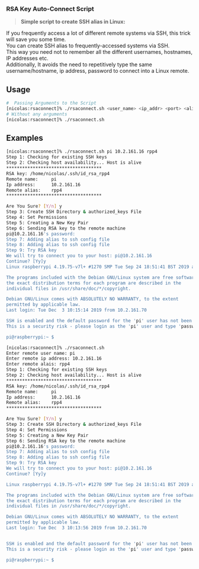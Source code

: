 ### RSA Key Auto-Connect Script

> **Simple script to create SSH alias in Linux:**

If you frequently access a lot of different remote systems via SSH, this trick will save you some time. \
You can create SSH alias to frequently-accessed systems via SSH. \
This way you need not to remember all the different usernames, hostnames, IP addresses etc. \
Additionally, It avoids the need to repetitively type the same username/hostname, ip address, password to connect into a Linux remote.

## Usage
```bash
#  Passing Arguments to the Script
[nicolas:rsaconnect]% ./rsaconnect.sh <user_name> <ip_addr> <port> <alias>
# Without any arguments
[nicolas:rsaconnect]% ./rsaconnect.sh
```

## Examples

```bash
[nicolas:rsaconnect]% ./rsaconnect.sh pi 10.2.161.16 rpp4
Step 1: Checking for existing SSH keys
Step 2: Checking host availability... Host is alive
************************************
RSA key: /home/nicolas/.ssh/id_rsa_rpp4
Remote name:     pi
Ip address:      10.2.161.16
Remote alias:    rpp4
************************************

Are You Sure? [Y/n] y
Step 3: Create SSH Directory & authorized_keys File
Step 4: Set Permissions
Step 5: Creating a New Key Pair
Step 6: Sending RSA key to the remote machine
pi@10.2.161.16's password:
Step 7: Adding alias to ssh config file
Step 8: Adding alias to ssh config file
Step 9: Try RSA key
We will try to connect you to your host: pi@10.2.161.16
Continue? [Yy]y
Linux raspberrypi 4.19.75-v7l+ #1270 SMP Tue Sep 24 18:51:41 BST 2019 armv7l

The programs included with the Debian GNU/Linux system are free software;
the exact distribution terms for each program are described in the
individual files in /usr/share/doc/*/copyright.

Debian GNU/Linux comes with ABSOLUTELY NO WARRANTY, to the extent
permitted by applicable law.
Last login: Tue Dec  3 10:15:14 2019 from 10.2.161.70

SSH is enabled and the default password for the 'pi' user has not been changed.
This is a security risk - please login as the 'pi' user and type 'passwd' to set a new password.

pi@raspberrypi:~ $
```

```bash
[nicolas:rsaconnect]% ./rsaconnect.sh
Enter remote user name: pi
Enter remote ip address: 10.2.161.16
Enter remote alais: rpp4
Step 1: Checking for existing SSH keys
Step 2: Checking host availability... Host is alive
************************************
RSA key: /home/nicolas/.ssh/id_rsa_rpp4
Remote name:     pi
Ip address:      10.2.161.16
Remote alias:    rpp4
************************************

Are You Sure? [Y/n] y
Step 3: Create SSH Directory & authorized_keys File
Step 4: Set Permissions
Step 5: Creating a New Key Pair
Step 6: Sending RSA key to the remote machine
pi@10.2.161.16's password:
Step 7: Adding alias to ssh config file
Step 8: Adding alias to ssh config file
Step 9: Try RSA key
We will try to connect you to your host: pi@10.2.161.16
Continue? [Yy]y

Linux raspberrypi 4.19.75-v7l+ #1270 SMP Tue Sep 24 18:51:41 BST 2019 armv7l

The programs included with the Debian GNU/Linux system are free software;
the exact distribution terms for each program are described in the
individual files in /usr/share/doc/*/copyright.

Debian GNU/Linux comes with ABSOLUTELY NO WARRANTY, to the extent
permitted by applicable law.
Last login: Tue Dec  3 10:13:56 2019 from 10.2.161.70


SSH is enabled and the default password for the 'pi' user has not been changed.
This is a security risk - please login as the 'pi' user and type 'passwd' to set a new password.

pi@raspberrypi:~ $
```
